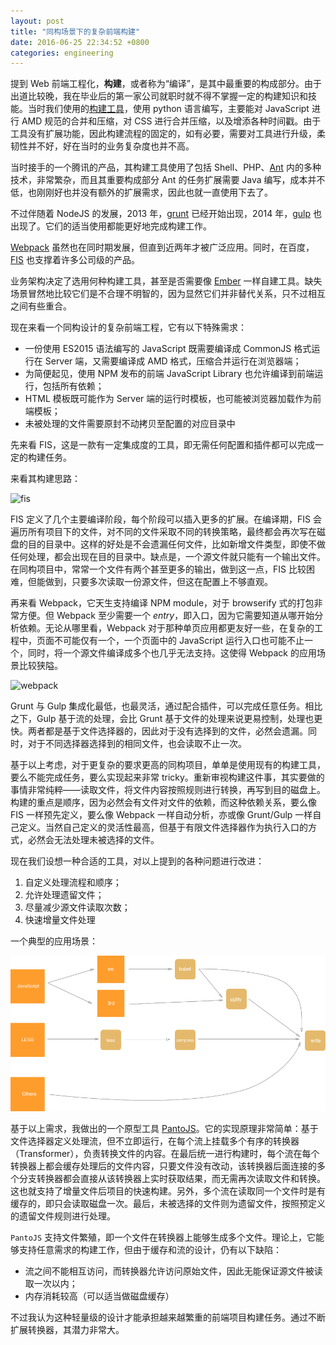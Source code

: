 ```yaml
---
layout: post
title: "同构场景下的复杂前端构建"
date: 2016-06-25 22:34:52 +0800
categories: engineering 
---
```


提到 Web 前端工程化，**构建**，或者称为“编译”，是其中最重要的构成部分。由于出道比较晚，我在毕业后的第一家公司就职时就不得不掌握一定的构建知识和技能。当时我们使用的[构建工具](https://github.com/sogou-ufo/ursa)，使用 python 语言编写，主要能对 JavaScript 进行 AMD 规范的合并和压缩，对 CSS 进行合并压缩，以及增添各种时间戳。由于工具没有扩展功能，因此构建流程的固定的，如有必要，需要对工具进行升级，柔韧性并不好，好在当时的业务复杂度也并不高。

<!-- more -->

当时接手的一个腾讯的产品，其构建工具使用了包括 Shell、PHP、[Ant](http://ant.apache.org/) 内的多种技术，非常繁杂，而且其重要构成部分 Ant 的任务扩展需要 Java 编写，成本并不低，也刚刚好也并没有额外的扩展需求，因此也就一直使用下去了。

不过伴随着 NodeJS 的发展，2013 年，[grunt](http://gruntjs.com) 已经开始出现，2014 年，[gulp](http://gulpjs.com) 也出现了。它们的适当使用都能更好地完成构建工作。

[Webpack](http://webpack.github.io/) 虽然也在同时期发展，但直到近两年才被广泛应用。同时，在百度，[FIS](http://fis.baidu.com) 也支撑着许多公司级的产品。

业务架构决定了选用何种构建工具，甚至是否需要像 [Ember](http://emberjs.com/) 一样自建工具。缺失场景冒然地比较它们是不合理不明智的，因为显然它们并非替代关系，只不过相互之间有些重合。

现在来看一个同构设计的复杂前端工程，它有以下特殊需求：
 - 一份使用 ES2015 语法编写的 JavaScript 既需要编译成 CommonJS 格式运行在 Server 端，又需要编译成 AMD 格式，压缩合并运行在浏览器端；
 - 为简便起见，使用 NPM 发布的前端 JavaScript Library 也允许编译到前端运行，包括所有依赖；
 - HTML 模板既可能作为 Server 端的运行时模板，也可能被浏览器加载作为前端模板；
 - 未被处理的文件需要原封不动拷贝至配置的对应目录中

先来看 FIS，这是一款有一定集成度的工具，即无需任何配置和插件都可以完成一定的构建任务。

来看其构建思路：

![fis](https://raw.githubusercontent.com/fex-team/fis3/master/doc/docs/api/img/fis-compile-flow.png)

FIS 定义了几个主要编译阶段，每个阶段可以插入更多的扩展。在编译期，FIS 会遍历所有项目下的文件，对不同的文件采取不同的转换策略，最终都会再次写在磁盘的目的目录中。这样的好处是不会遗漏任何文件，比如新增文件类型，即使不做任何处理，都会出现在目的目录中。缺点是，一个源文件就只能有一个输出文件。在同构项目中，常常一个文件有两个甚至更多的输出，做到这一点，FIS 比较困难，但能做到，只要多次读取一份源文件，但这在配置上不够直观。

再来看 Webpack，它天生支持编译 NPM module，对于 browserify 式的打包非常方便。但 Webpack 至少需要一个 *entry*，即入口，因为它需要知道从哪开始分析依赖。无论从哪里看，Webpack 对于那种单页应用都更友好一些，在复杂的工程中，页面不可能仅有一个，一个页面中的 JavaScript 运行入口也可能不止一个，同时，将一个源文件编译成多个也几乎无法支持。这使得 Webpack 的应用场景比较狭隘。

![webpack](http://webpack.github.io/assets/what-is-webpack.png)

Grunt 与 Gulp 集成化最低，也最灵活，通过配合插件，可以完成任意任务。相比之下，Gulp 基于流的处理，会比 Grunt 基于文件的处理来说更易控制，处理也更快。两者都是基于文件选择器的，因此对于没有选择到的文件，必然会遗漏。同时，对于不同选择器选择到的相同文件，也会读取不止一次。

基于以上考虑，对于更复杂的要求更高的同构项目，单单是使用现有的构建工具，要么不能完成任务，要么实现起来非常 tricky。重新审视构建这件事，其实要做的事情非常纯粹——读取文件，将文件内容按照规则进行转换，再写到目的磁盘上。构建的重点是顺序，因为必然会有文件对文件的依赖，而这种依赖关系，要么像 FIS 一样预先定义，要么像 Webpack 一样自动分析，亦或像 Grunt/Gulp 一样自己定义。当然自己定义的灵活性最高，但基于有限文件选择器作为执行入口的方式，必然会无法处理未被选择的文件。

现在我们设想一种合适的工具，对以上提到的各种问题进行改进：

1. 自定义处理流程和顺序；
2. 允许处理遗留文件；
3. 尽量减少源文件读取次数；
4. 快速增量文件处理

一个典型的应用场景：

![stream](/images/panto/stream.png)

基于以上需求，我做出的一个原型工具 [PantoJS](http://pantojs.xyz/)。它的实现原理非常简单：基于文件选择器定义处理流，但不立即运行，在每个流上挂载多个有序的转换器（Transformer），负责转换文件的内容。在最后统一进行构建时，每个流在每个转换器上都会缓存处理后的文件内容，只要文件没有改动，该转换器后面连接的多个分支转换器都会直接从该转换器上实时获取结果，而无需再次读取文件和转换。这也就支持了增量文件后项目的快速构建。另外，多个流在读取同一个文件时是有缓存的，即只会读取磁盘一次。最后，未被选择的文件则为遗留文件，按照预定义的遗留文件规则进行处理。

`PantoJS` 支持文件繁殖，即一个文件在转换器上能够生成多个文件。理论上，它能够支持任意需求的构建工作，但由于缓存和流的设计，仍有以下缺陷：
 - 流之间不能相互访问，而转换器允许访问原始文件，因此无能保证源文件被读取一次以内；
 - 内存消耗较高（可以适当做磁盘缓存）

不过我认为这种轻量级的设计才能承担越来越繁重的前端项目构建任务。通过不断扩展转换器，其潜力非常大。
